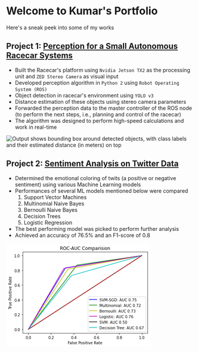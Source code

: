 # Welcome to Kumar's Portfolio

Here's a sneak peek into some of my works

## Project 1: [Perception for a Small Autonomous Racecar Systems](https://github.com/kumarapurv/Object-Detection-and-Depth-Sensing-for-a-Small-Autonomous-Racecar-System)
- Built the Racecar's platform using `Nvidia Jetson TX2` as the processing unit and `ZED Stereo Camera` as visual input
- Developed perception algorithm in `Python 2` using `Robot Operating System (ROS)`
- Object detection in racecar's environment using `YOLO v3`
- Distance estimation of these objects using stereo camera parameters
- Forwarded the perception data to the master controller of the ROS node (to perform the next steps, i.e., planning and control of the racecar)
- The algorithm was designed to perform high-speed calculations and work in real-time

![Output shows bounding box around detected objects, with class labels and their estimated distance (in meters) on top](https://github.com/kumarapurv/Object-Detection-and-Depth-Sensing-for-a-Small-Autonomous-Racecar-System/blob/main/demo/output_1.gif)

## Project 2: [Sentiment Analysis on Twitter Data](https://github.com/kumarapurv/Sentiment-Analysis-on-Twitter-Dataset-using-Machine-Learning-)
- Determined the emotional coloring of twits (a positive or negative sentiment) using various Machine Learning models
- Performances of several ML models mentioned below were compared
  1. Support Vector Machines
  2. Multinomial Naive Bayes
  3. Bernoulli Naive Bayes
  4. Decision Trees
  5. Logistic Regression
- The best performing model was picked to perform further analysis
- Achieved an accuracy of 76.5% and an F1-score of 0.8

![ROC - AUC of several Machine Learning Models used](https://github.com/kumarapurv/Sentiment-Analysis-on-Twitter-Dataset-using-Machine-Learning-/blob/main/results/rocauc%20comp.png)
